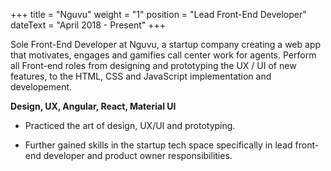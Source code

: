 +++
title = "Nguvu"
weight = "1"
position = "Lead Front-End Developer"
dateText = "April 2018 - Present"
+++

Sole Front-End Developer at Nguvu, a startup company creating a web app that motivates, engages and gamifies call center work for agents. Perform all Front-end roles from designing and prototyping the UX / UI of new features, to the HTML, CSS and JavaScript implementation and developement.

**Design, UX, Angular, React, Material UI**

<!--more-->

- Practiced the art of design, UX/UI and prototyping. 

- Further gained skills in the startup tech space specifically in lead front-end developer and product owner responsibilities.

